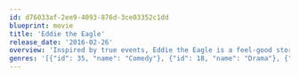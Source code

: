 ```yaml
---
id: d76033af-2ee9-4093-876d-3ce03352c1dd
blueprint: movie
title: 'Eddie the Eagle'
release_date: '2016-02-26'
overview: 'Inspired by true events, Eddie the Eagle is a feel-good story about Michael "Eddie" Edwards (Taron Egerton), an unlikely but courageous British ski-jumper who never stopped believing in himself - even as an entire nation was counting him out. With the help of a rebellious and charismatic coach (played by Hugh Jackman), Eddie takes on the establishment and wins the hearts of sports fans around the world by making an improbable and historic showing at the 1988 Calgary Winter Olympics.'
genres: '[{"id": 35, "name": "Comedy"}, {"id": 18, "name": "Drama"}, {"id": 36, "name": "History"}]'
---
```

